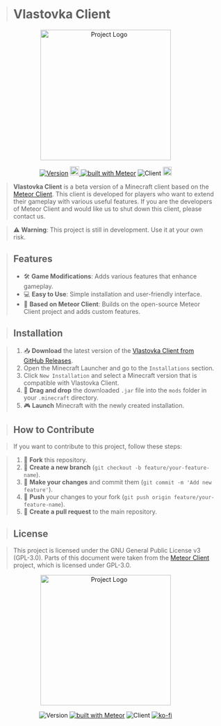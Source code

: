 > # Vlastovka Client

<p align="center">
  <img src="https://github.com/user-attachments/assets/ee3de53f-d6e7-43b4-92d8-a5dd823076fd" alt="Project Logo" width="300">
</p>

<div align="center">

[![Version](https://img.shields.io/badge/Alpha_v1.0.1-006400)]()
<a href="https://meteorclient.com" target="_blank">
  <img src="https://meteorclient.com/icon.png" alt="Ko-Fi" style="height: 21px;"/>
</a>
[![built with Meteor](https://img.shields.io/badge/Meteor_Official_Site-blue)](https://meteorclient.com)
![Client](https://img.shields.io/github/contributors/lopimates1234/Vlastovka-Client?color=green)
<a href="https://ko-fi.com/lopimates1234" target="_blank">
  <img src="https://cdn.ko-fi.com/cdn/kofi1.png" alt="Ko-Fi" style="height: 20px;"/>
</a>

</div>

> **Vlastovka Client** is a beta version of a Minecraft client based on the [Meteor Client](https://github.com/MeteorDevelopment/meteor-client). This client is developed for players who want to extend their gameplay with various useful features. If you are the developers of Meteor Client and would like us to shut down this client, please contact us.

> ⚠️ **Warning**: This project is still in development. Use it at your own risk.

> ## Features
> - 🛠️ **Game Modifications**: Adds various features that enhance gameplay.
> - 💻 **Easy to Use**: Simple installation and user-friendly interface.
> - 🚀 **Based on Meteor Client**: Builds on the open-source Meteor Client project and adds custom features.

> ## Installation

> 1. 📥 **Download** the latest version of the [Vlastovka Client from GitHub Releases](dd).
> 2. Open the Minecraft Launcher and go to the `Installations` section.
> 3. Click `New Installation` and select a Minecraft version that is compatible with Vlastovka Client.
> 4. 📂 **Drag and drop** the downloaded `.jar` file into the `mods` folder in your `.minecraft` directory.
> 5. 🎮 **Launch** Minecraft with the newly created installation.

> ## How to Contribute

> If you want to contribute to this project, follow these steps:

> 1. 🍴 **Fork** this repository.
> 2. 🌿 **Create a new branch** (`git checkout -b feature/your-feature-name`).
> 3. 📝 **Make your changes** and commit them (`git commit -m 'Add new feature'`).
> 4. 🔄 **Push** your changes to your fork (`git push origin feature/your-feature-name`).
> 5. 🔧 **Create a pull request** to the main repository.

> ## License

> This project is licensed under the GNU General Public License v3 (GPL-3.0). Parts of this document were taken from the [Meteor Client](https://github.com/MeteorDevelopment/meteor-client) project, which is licensed under GPL-3.0.

<p align="center">
  <img src="https://github.com/user-attachments/assets/ee3de53f-d6e7-43b4-92d8-a5dd823076fd" alt="Project Logo" width="300">
</p>

<div align="center">

![Version](https://img.shields.io/badge/Aplha_v1.0.1-006400)
[![built with Meteor](https://img.shields.io/badge/meteor_official_site-blue)](https://meteor.com)
![Client](https://img.shields.io/github/contributors/lopimates1234/Vlastovka-Client?color=green)
[![ko-fi](https://img.shields.io/badge/Ko-Fi-color=red)](https://ko-fi.com/lopimates1234)

</div>
